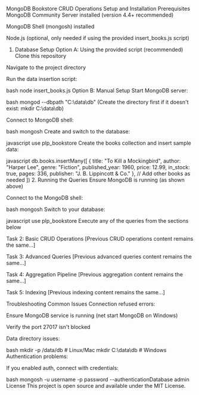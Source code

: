 MongoDB Bookstore CRUD Operations
Setup and Installation
Prerequisites
MongoDB Community Server installed (version 4.4+ recommended)

MongoDB Shell (mongosh) installed

Node.js (optional, only needed if using the provided insert_books.js script)

1. Database Setup
Option A: Using the provided script (recommended)
Clone this repository

Navigate to the project directory

Run the data insertion script:

bash
node insert_books.js
Option B: Manual Setup
Start MongoDB server:

bash
mongod --dbpath "C:\data\db"
(Create the directory first if it doesn't exist: mkdir C:\data\db)

Connect to MongoDB shell:

bash
mongosh
Create and switch to the database:

javascript
use plp_bookstore
Create the books collection and insert sample data:

javascript
db.books.insertMany([
  {
    title: "To Kill a Mockingbird",
    author: "Harper Lee",
    genre: "Fiction",
    published_year: 1960,
    price: 12.99,
    in_stock: true,
    pages: 336,
    publisher: "J. B. Lippincott & Co."
  },
  // Add other books as needed
])
2. Running the Queries
Ensure MongoDB is running (as shown above)

Connect to the MongoDB shell:

bash
mongosh
Switch to your database:

javascript
use plp_bookstore
Execute any of the queries from the sections below

Task 2: Basic CRUD Operations
[Previous CRUD operations content remains the same...]

Task 3: Advanced Queries
[Previous advanced queries content remains the same...]

Task 4: Aggregation Pipeline
[Previous aggregation content remains the same...]

Task 5: Indexing
[Previous indexing content remains the same...]

Troubleshooting
Common Issues
Connection refused errors:

Ensure MongoDB service is running (net start MongoDB on Windows)

Verify the port 27017 isn't blocked

Data directory issues:

bash
mkdir -p /data/db  # Linux/Mac
mkdir C:\data\db   # Windows
Authentication problems:

If you enabled auth, connect with credentials:

bash
mongosh -u username -p password --authenticationDatabase admin
License
This project is open source and available under the MIT License.